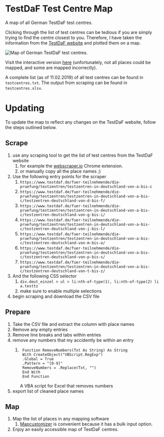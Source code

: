 # TestDaF Test Centre Map
A map of all German TestDaF test centres. 

Clicking through the list of test centres can be tedious if you are simply trying to find the centre closest to you. Therefore, I have taken the information from the [TestDaF website](https://www.testdaf.de/index.php?id=181) and plotted them on a map.

![Map of German TestDaF test centres](https://i.imgur.com/3LYlr43.jpg).

Visit the interactive version [here](https://www.mapcustomizer.com/map/testdafmap) (unfortunately, not all places could be mapped, and some are mapped incorrectly).

A complete list (as of 11.02.2019) of all test centres can be found in `testcentres.txt`. The output from scraping can be found in `testcentres.xlsx`.

# Updating

To update the map to reflect any changes on the TestDaF website, follow the steps outlined below.

## Scrape

1. use any scraping tool to get the list of test centres from the TestDaF website
    1. for example the [webscraper.io](https://www.webscraper.io/) Chrome extension.
    2. or manually copy all the place names ;)
2. Use the following entry points for the scraper
    1. `https://www.testdaf.de/fuer-teilnehmende/die-pruefung/testzentren/testzentren-in-deutschland-von-a-bis-c`
    2. `https://www.testdaf.de/fuer-teilnehmende/die-pruefung/testzentren/testzentren-in-deutschland-von-a-bis-c/testzentren-deutschland-von-d-bis-f/`
    3. `https://www.testdaf.de/fuer-teilnehmende/die-pruefung/testzentren/testzentren-in-deutschland-von-a-bis-c/testzentren-deutschland-von-g-bis-i/`
    4. `https://www.testdaf.de/fuer-teilnehmende/die-pruefung/testzentren/testzentren-in-deutschland-von-a-bis-c/testzentren-deutschland-von-j-bis-l/`
    5. `https://www.testdaf.de/fuer-teilnehmende/die-pruefung/testzentren/testzentren-in-deutschland-von-a-bis-c/testzentren-deutschland-von-m-bis-o/`
    6. `https://www.testdaf.de/fuer-teilnehmende/die-pruefung/testzentren/testzentren-in-deutschland-von-a-bis-c/testzentren-deutschland-von-p-bis-s/`
    7. `https://www.testdaf.de/fuer-teilnehmende/die-pruefung/testzentren/testzentren-in-deutschland-von-a-bis-c/testzentren-deutschland-von-t-bis-z/`
3. And the following CSS selector
    1. `div.deut_einzel > ul > li:nth-of-type(1), li:nth-of-type(2) li a.testtz`
    2. make sure to enable multiple selections
4. begin scraping and download the CSV file

## Prepare

1. Take the CSV file and extract the column with place names
2. Remove any empty entries
3. Remove line breaks and tabs within entries
4. remove any numbers that my accidently be within an entry
    1. ```vba
        Function RemoveNumbers(Txt As String) As String
        With CreateObject("VBScript.RegExp")
        .Global = True
        .Pattern = "[0-9]"
        RemoveNumbers = .Replace(Txt, "")
        End With
        End Function
        ```
        A VBA script for Excel that removes numbers
5. export list of cleaned place names

## Map

1. Map the list of places in any mapping software
    1. [Mapcustomizer](https://www.mapcustomizer.com/#) is convenient because it has a bulk input option.
2. Enjoy an easily accessible map of TestDaF centres.
